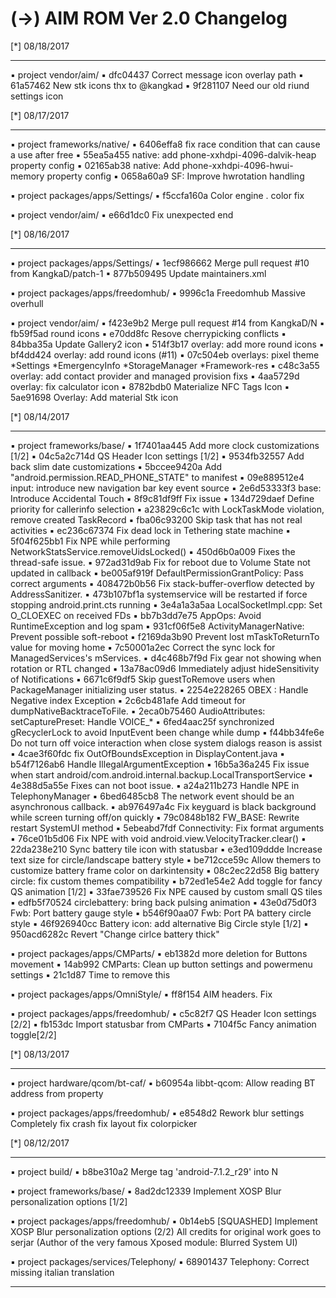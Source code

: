 
 (->) AIM ROM Ver 2.0 Changelog
 ====================================== 


 [*] 08/18/2017
  *******************    


 ▪ project vendor/aim/
 ▪ dfc04437 Correct message icon overlay path
 ▪ 61a57462 New stk icons thx to @kangkad
 ▪ 9f281107 Need our old riund settings icon

 [*] 08/17/2017
  *******************    


 ▪ project frameworks/native/
 ▪ 6406effa8 fix race condition that can cause a use after free
 ▪ 55ea5a455 native: add phone-xxhdpi-4096-dalvik-heap property config
 ▪ 02165ab38 native: Add phone-xxhdpi-4096-hwui-memory property config
 ▪ 0658a60a9 SF: Improve hwrotation handling

 ▪ project packages/apps/Settings/
 ▪ f5ccfa160a Color engine . color fix

 ▪ project vendor/aim/
 ▪ e66d1dc0 Fix unexpected end

 [*] 08/16/2017
  *******************    


 ▪ project packages/apps/Settings/
 ▪ 1ecf986662 Merge pull request #10 from KangkaD/patch-1
 ▪ 877b509495 Update maintainers.xml

 ▪ project packages/apps/freedomhub/
 ▪ 9996c1a Freedomhub Massive overhull

 ▪ project vendor/aim/
 ▪ f423e9b2 Merge pull request #14 from KangkaD/N
 ▪ fb59f5ad round icons
 ▪ e70dd8fc Resove cherrypicking conflicts
 ▪ 84bba35a Update Gallery2 icon
 ▪ 514f3b17 overlay: add more round icons
 ▪ bf4dd424 overlay: add round icons (#11)
 ▪ 07c504eb overlays: pixel theme *Settings *EmergencyInfo *StorageManager *Framework-res
 ▪ c48c3a55 overlay: add contact provider and managed provision fixs
 ▪ 4aa5729d overlay: fix calculator icon
 ▪ 8782bdb0 Materialize NFC Tags Icon
 ▪ 5ae91698 Overlay: Add material Stk icon

 [*] 08/14/2017
  *******************    


 ▪ project frameworks/base/
 ▪ 1f7401aa445 Add more clock customizations [1/2]
 ▪ 04c5a2c714d QS Header Icon settings [1/2]
 ▪ 9534fb32557 Add back slim date customizations
 ▪ 5bccee9420a Add "android.permission.READ_PHONE_STATE" to manifest
 ▪ 09e889512e4 input: introduce new navigation bar key event source
 ▪ 2e6d53333f3 base: Introduce Accidental Touch
 ▪ 8f9c81df9ff Fix issue
 ▪ 134d729daef Define priority for callerinfo selection
 ▪ a23829c6c1c with LockTaskMode violation, remove created TaskRecord
 ▪ fba06c93200 Skip task that has not real activities
 ▪ ec236c67374 Fix dead lock in Tethering state machine
 ▪ 5f04f625bb1 Fix NPE while performing NetworkStatsService.removeUidsLocked()
 ▪ 450d6b0a009 Fixes the thread-safe issue.
 ▪ 972ad31d9ab Fix for reboot due to Volume State not updated in callback
 ▪ be005af919f DefaultPermissionGrantPolicy: Pass correct arguments
 ▪ 408472b0b56 Fix stack-buffer-overflow detected by AddressSanitizer.
 ▪ 473b107bf1a systemservice will be restarted if force stopping android.print.cts running
 ▪ 3e4a1a3a5aa LocalSocketImpl.cpp: Set O_CLOEXEC on received FDs
 ▪ bb7b3dd7e75 AppOps: Avoid RuntimeException and log spam
 ▪ 931cf06f5e8 ActivityManagerNative: Prevent possible soft-reboot
 ▪ f2169da3b90 Prevent lost mTaskToReturnTo value for moving home
 ▪ 7c50001a2ec Correct the sync lock for ManagedServices's mServices.
 ▪ d4c468b7f9d Fix gear not showing when rotation or RTL changed
 ▪ 13a78ac09d6 Immediately adjust hideSensitivity of Notifications
 ▪ 6671c6f9df5 Skip guestToRemove users when PackageManager initializing user status.
 ▪ 2254e228265 OBEX : Handle Negative index Exception
 ▪ 2c6cb481afe Add timeout for dumpNativeBacktraceToFile.
 ▪ 2eca0b75460 AudioAttributes: setCapturePreset: Handle VOICE_*
 ▪ 6fed4aac25f synchronized gRecyclerLock to avoid InputEvent been change while dump
 ▪ f44bb34fe6e Do not turn off voice interaction when close system dialogs reason is assist
 ▪ 4cae3f60fdc fix OutOfBoundsException in DisplayContent.java
 ▪ b54f7126ab6 Handle IllegalArgumentException
 ▪ 16b5a36a245 Fix issue when start android/com.android.internal.backup.LocalTransportService
 ▪ 4e388d5a55e Fixes can not boot issue.
 ▪ a24a211b273 Handle NPE in TelephonyManager
 ▪ 6bed6485cb8 The network event should be an asynchronous callback.
 ▪ ab976497a4c Fix keyguard is black background while screen turning off/on quickly
 ▪ 79c0848b182 FW_BASE: Rewrite restart SystemUI method
 ▪ 5ebeabd7fdf Connectivity: Fix format arguments
 ▪ 76ce01b5d06 Fix NPE with void android.view.VelocityTracker.clear()
 ▪ 22da238e210 Sync battery tile icon with statusbar
 ▪ e3ed109ddde Increase text size for circle/landscape battery style
 ▪ be712cce59c Allow themers to customize battery frame color on darkintensity
 ▪ 08c2ec22d58 Big battery circle: fix custom themes compatibility
 ▪ b72ed1e54e2 Add toggle for fancy QS animation [1/2]
 ▪ 33fae739526 Fix NPE caused by custom small QS tiles
 ▪ edfb5f70524 circlebattery: bring back pulsing animation
 ▪ 43e0d75d0f3 Fwb: Port battery gauge style
 ▪ b546f90aa07 Fwb: Port PA battery circle style
 ▪ 46f926940cc Battery icon: add alternative Big Circle style [1/2]
 ▪ 950acd6282c Revert "Change cirlce battery thick"

 ▪ project packages/apps/CMParts/
 ▪ eb1382d more deletion for Buttons movement
 ▪ 14ab992 CMParts: Clean up button settings and powermenu settings
 ▪ 21c1d87 Time to remove this

 ▪ project packages/apps/OmniStyle/
 ▪ ff8f154 AIM headers. Fix

 ▪ project packages/apps/freedomhub/
 ▪ c5c82f7 QS Header Icon settings [2/2]
 ▪ fb153dc Import statusbar from CMParts
 ▪ 7104f5c Fancy animation toggle[2/2]

 [*] 08/13/2017
  *******************    


 ▪ project hardware/qcom/bt-caf/
 ▪ b60954a libbt-qcom: Allow reading BT address from property

 ▪ project packages/apps/freedomhub/
 ▪ e8548d2 Rework blur settings Completely fix crash fix layout fix colorpicker

 [*] 08/12/2017
  *******************    


 ▪ project build/
 ▪ b8be310a2 Merge tag 'android-7.1.2_r29' into N

 ▪ project frameworks/base/
 ▪ 8ad2dc12339 Implement XOSP Blur personalization options [1/2]

 ▪ project packages/apps/freedomhub/
 ▪ 0b14eb5 [SQUASHED] Implement XOSP Blur personalization options (2/2) All credits for original work goes to serjar (Author of the very famous Xposed module: Blurred System UI)

 ▪ project packages/services/Telephony/
 ▪ 68901437 Telephony: Correct missing italian translation

---------------------------------------------------------

